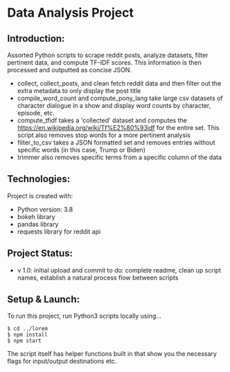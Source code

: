 # Data Analysis Project

## Introduction:
Assorted Python scripts to scrape reddit posts, analyze datasets, filter pertinent data, and compute TF-IDF scores. This information is then processed and outputted as concise JSON.
* collect, collect_posts, and clean fetch reddit data and then filter out the extra metadata to only display the post title
* compile_word_count and compute_pony_lang take large csv datasets of character dialogue in a show and display word counts by character, episode, etc.
* compute_tfidf takes a 'collected' dataset and computes the https://en.wikipedia.org/wiki/Tf%E2%80%93idf for the entire set. This script also removes stop words for a more pertinent analysis
* filter_to_csv takes a JSON formatted set and removes entries without specific words (in this case, Trump or Biden)
* trimmer also removes specific terms from a specific column of the data

## Technologies:
Project is created with:
* Python version: 3.8
* bokeh library
* pandas library
* requests library for reddit api

## Project Status:
* v 1.0: initial upload and commit
   to do: complete readme, clean up script names, establish a natural process flow between scripts 

## Setup & Launch:
To run this project, run Python3 scripts locally using...

```
$ cd ../lorem
$ npm install
$ npm start
```

The script itself has helper functions built in that show you the necessary flags for input/output destinations etc.
